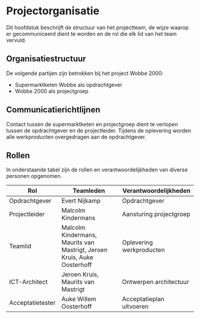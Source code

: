 # Projectorganisatie

Dit hoofdstuk beschrijft de structuur van het projectteam, de wijze waarop er gecommuniceerd dient
te worden en de rol die elk lid van het team vervuld.

## Organisatiestructuur

De volgende partijen zijn betrokken bij het project Wobbe 2000:

- Supermarktketen Wobbe als opdrachtgever
- Wobbe 2000 als projectgroep

## Communicatierichtlijnen

Contact tussen de supermarktketen en projectgroep dient te verlopen tussen de opdrachtgever en
de projectleider. Tijdens de oplevering worden alle werkproducten overgedragen aan de
opdrachtgever.

## Rollen

In onderstaande tabel zijn de rollen en verantwoordelijkheden van diverse personen opgenomen.

| Rol              | Teamleden                                                               | Verantwoordelijkheden    |
|------------------|-------------------------------------------------------------------------|--------------------------|
| Opdrachtgever    | Evert Nijkamp                                                           | Opdrachtgever            |
| Projectleider    | Malcolm Kindermans                                                      | Aansturing projectgroep  |
| Teamlid          | Malcolm Kindermans, Maurits van Mastrigt, Jeroen Kruis, Auke Oosterhoff | Oplevering werkproducten |
| ICT-Architect    | Jeroen Kruis, Maurits van Mastrigt                                      | Ontwerpen architectuur   |
| Acceptatietester | Auke Willem Oosterhoff                                                  | Acceptatieplan uitvoeren |

